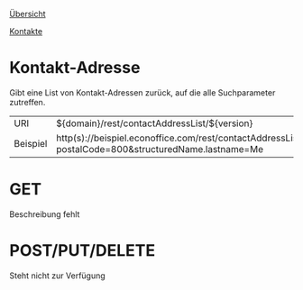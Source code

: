 [Übersicht](../..)

[Kontakte](../)

# Kontakt-Adresse
Gibt eine List von Kontakt-Adressen zurück, auf die alle Suchparameter zutreffen.

<table>
<tr><td>URI</td><td>${domain}/rest/contactAddressList/${version}</td></tr>
<tr><td>Beispiel</td><td>http(s)://beispiel.econoffice.com/rest/contactAddressList/1?postalCode=800&structuredName.lastname=Me</td></tr>
</table>

# GET
Beschreibung fehlt

# POST/PUT/DELETE
Steht nicht zur Verfügung
